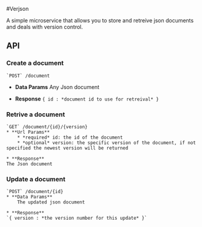 #Verjson

A simple microservice that allows you to store and retreive json documents and deals with version control.

## API

### Create a document
	`POST` /document

* **Data Params**
	Any Json document

* **Response**
	`{ id : *document id to use for retreival* }`

### Retrive a document
	`GET` /document/{id}/{version}
	* **Url Params**
		* *required* id: the id of the document
		* *optional* version: the specific version of the document, if not specified the newest version will be returned

	* **Response**
	The Json document

### Update a document
	`POST` /document/{id}
	* **Data Params**
		The updated json document

	* **Response**
	`{ version : *the version number for this update* }`
